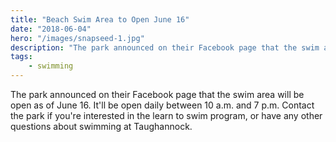 ```yaml
---
title: "Beach Swim Area to Open June 16"
date: "2018-06-04"
hero: "/images/snapseed-1.jpg"
description: "The park announced on their Facebook page that the swim area will be open as of June 16."
tags:
    - swimming
---
```


The park announced on their Facebook page that the swim area will be open as of June 16. It'll be open daily between 10 a.m. and 7 p.m. Contact the park if you're interested in the learn to swim program, or have any other questions about swimming at Taughannock.
